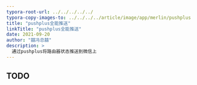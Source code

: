 ```yaml
---
typora-root-url: ../../../../../
typora-copy-images-to: ../../../../article/image/app/merlin/pushplus
title: "pushplus全能推送"
linkTitle: "pushplus全能推送"
date: 2021-09-20
author: "囍冯总囍"
description: >
  通过pushplus将路由器状态推送到微信上
---
```


## TODO


